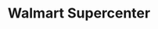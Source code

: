 ---
title: "Walmart Supercenter"
url: /san-angelo/walmart-supercenter-west-29th-street/
shop: supermarket
---